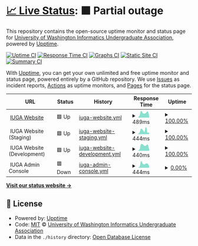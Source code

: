 # [📈 Live Status](https://status.iuga.info): <!--live status--> **🟧 Partial outage**

This repository contains the open-source uptime monitor and status page for [University of Washington Informatics Undergraduate Association](iuga.info), powered by [Upptime](https://github.com/upptime/upptime).

[![Uptime CI](https://github.com/UW-IUGA/status/workflows/Uptime%20CI/badge.svg)](https://github.com/UW-IUGA/status/actions?query=workflow%3A%22Uptime+CI%22)
[![Response Time CI](https://github.com/UW-IUGA/status/workflows/Response%20Time%20CI/badge.svg)](https://github.com/UW-IUGA/status/actions?query=workflow%3A%22Response+Time+CI%22)
[![Graphs CI](https://github.com/UW-IUGA/status/workflows/Graphs%20CI/badge.svg)](https://github.com/UW-IUGA/status/actions?query=workflow%3A%22Graphs+CI%22)
[![Static Site CI](https://github.com/UW-IUGA/status/workflows/Static%20Site%20CI/badge.svg)](https://github.com/UW-IUGA/status/actions?query=workflow%3A%22Static+Site+CI%22)
[![Summary CI](https://github.com/UW-IUGA/status/workflows/Summary%20CI/badge.svg)](https://github.com/UW-IUGA/status/actions?query=workflow%3A%22Summary+CI%22)

With [Upptime](https://upptime.js.org), you can get your own unlimited and free uptime monitor and status page, powered entirely by a GitHub repository. We use [Issues](https://github.com/UW-IUGA/status/issues) as incident reports, [Actions](https://github.com/UW-IUGA/status/actions) as uptime monitors, and [Pages](https://status.iuga.info) for the status page.

<!--start: status pages-->
<!-- This summary is generated by Upptime (https://github.com/upptime/upptime) -->
<!-- Do not edit this manually, your changes will be overwritten -->
<!-- prettier-ignore -->
| URL | Status | History | Response Time | Uptime |
| --- | ------ | ------- | ------------- | ------ |
| <img alt="" src="https://icons.duckduckgo.com/ip3/iuga.info.ico" height="13"> [IUGA Website](https://iuga.info) | 🟩 Up | [iuga-website.yml](https://github.com/UW-IUGA/iuga-status-app/commits/HEAD/history/iuga-website.yml) | <details><summary><img alt="Response time graph" src="./graphs/iuga-website/response-time-week.png" height="20"> 489ms</summary><br><a href="https://status.iuga.info/history/iuga-website"><img alt="Response time 961" src="https://img.shields.io/endpoint?url=https%3A%2F%2Fraw.githubusercontent.com%2FUW-IUGA%2Fiuga-status-app%2FHEAD%2Fapi%2Fiuga-website%2Fresponse-time.json"></a><br><a href="https://status.iuga.info/history/iuga-website"><img alt="24-hour response time 412" src="https://img.shields.io/endpoint?url=https%3A%2F%2Fraw.githubusercontent.com%2FUW-IUGA%2Fiuga-status-app%2FHEAD%2Fapi%2Fiuga-website%2Fresponse-time-day.json"></a><br><a href="https://status.iuga.info/history/iuga-website"><img alt="7-day response time 489" src="https://img.shields.io/endpoint?url=https%3A%2F%2Fraw.githubusercontent.com%2FUW-IUGA%2Fiuga-status-app%2FHEAD%2Fapi%2Fiuga-website%2Fresponse-time-week.json"></a><br><a href="https://status.iuga.info/history/iuga-website"><img alt="30-day response time 488" src="https://img.shields.io/endpoint?url=https%3A%2F%2Fraw.githubusercontent.com%2FUW-IUGA%2Fiuga-status-app%2FHEAD%2Fapi%2Fiuga-website%2Fresponse-time-month.json"></a><br><a href="https://status.iuga.info/history/iuga-website"><img alt="1-year response time 961" src="https://img.shields.io/endpoint?url=https%3A%2F%2Fraw.githubusercontent.com%2FUW-IUGA%2Fiuga-status-app%2FHEAD%2Fapi%2Fiuga-website%2Fresponse-time-year.json"></a></details> | <details><summary><a href="https://status.iuga.info/history/iuga-website">100.00%</a></summary><a href="https://status.iuga.info/history/iuga-website"><img alt="All-time uptime 99.98%" src="https://img.shields.io/endpoint?url=https%3A%2F%2Fraw.githubusercontent.com%2FUW-IUGA%2Fiuga-status-app%2FHEAD%2Fapi%2Fiuga-website%2Fuptime.json"></a><br><a href="https://status.iuga.info/history/iuga-website"><img alt="24-hour uptime 100.00%" src="https://img.shields.io/endpoint?url=https%3A%2F%2Fraw.githubusercontent.com%2FUW-IUGA%2Fiuga-status-app%2FHEAD%2Fapi%2Fiuga-website%2Fuptime-day.json"></a><br><a href="https://status.iuga.info/history/iuga-website"><img alt="7-day uptime 100.00%" src="https://img.shields.io/endpoint?url=https%3A%2F%2Fraw.githubusercontent.com%2FUW-IUGA%2Fiuga-status-app%2FHEAD%2Fapi%2Fiuga-website%2Fuptime-week.json"></a><br><a href="https://status.iuga.info/history/iuga-website"><img alt="30-day uptime 100.00%" src="https://img.shields.io/endpoint?url=https%3A%2F%2Fraw.githubusercontent.com%2FUW-IUGA%2Fiuga-status-app%2FHEAD%2Fapi%2Fiuga-website%2Fuptime-month.json"></a><br><a href="https://status.iuga.info/history/iuga-website"><img alt="1-year uptime 99.98%" src="https://img.shields.io/endpoint?url=https%3A%2F%2Fraw.githubusercontent.com%2FUW-IUGA%2Fiuga-status-app%2FHEAD%2Fapi%2Fiuga-website%2Fuptime-year.json"></a></details>
| <img alt="" src="https://icons.duckduckgo.com/ip3/null.ico" height="13"> IUGA Website (Staging) | 🟩 Up | [iuga-website-staging.yml](https://github.com/UW-IUGA/iuga-status-app/commits/HEAD/history/iuga-website-staging.yml) | <details><summary><img alt="Response time graph" src="./graphs/iuga-website-staging/response-time-week.png" height="20"> 444ms</summary><br><a href="https://status.iuga.info/history/iuga-website-staging"><img alt="Response time 474" src="https://img.shields.io/endpoint?url=https%3A%2F%2Fraw.githubusercontent.com%2FUW-IUGA%2Fiuga-status-app%2FHEAD%2Fapi%2Fiuga-website-staging%2Fresponse-time.json"></a><br><a href="https://status.iuga.info/history/iuga-website-staging"><img alt="24-hour response time 418" src="https://img.shields.io/endpoint?url=https%3A%2F%2Fraw.githubusercontent.com%2FUW-IUGA%2Fiuga-status-app%2FHEAD%2Fapi%2Fiuga-website-staging%2Fresponse-time-day.json"></a><br><a href="https://status.iuga.info/history/iuga-website-staging"><img alt="7-day response time 444" src="https://img.shields.io/endpoint?url=https%3A%2F%2Fraw.githubusercontent.com%2FUW-IUGA%2Fiuga-status-app%2FHEAD%2Fapi%2Fiuga-website-staging%2Fresponse-time-week.json"></a><br><a href="https://status.iuga.info/history/iuga-website-staging"><img alt="30-day response time 487" src="https://img.shields.io/endpoint?url=https%3A%2F%2Fraw.githubusercontent.com%2FUW-IUGA%2Fiuga-status-app%2FHEAD%2Fapi%2Fiuga-website-staging%2Fresponse-time-month.json"></a><br><a href="https://status.iuga.info/history/iuga-website-staging"><img alt="1-year response time 474" src="https://img.shields.io/endpoint?url=https%3A%2F%2Fraw.githubusercontent.com%2FUW-IUGA%2Fiuga-status-app%2FHEAD%2Fapi%2Fiuga-website-staging%2Fresponse-time-year.json"></a></details> | <details><summary><a href="https://status.iuga.info/history/iuga-website-staging">100.00%</a></summary><a href="https://status.iuga.info/history/iuga-website-staging"><img alt="All-time uptime 100.00%" src="https://img.shields.io/endpoint?url=https%3A%2F%2Fraw.githubusercontent.com%2FUW-IUGA%2Fiuga-status-app%2FHEAD%2Fapi%2Fiuga-website-staging%2Fuptime.json"></a><br><a href="https://status.iuga.info/history/iuga-website-staging"><img alt="24-hour uptime 100.00%" src="https://img.shields.io/endpoint?url=https%3A%2F%2Fraw.githubusercontent.com%2FUW-IUGA%2Fiuga-status-app%2FHEAD%2Fapi%2Fiuga-website-staging%2Fuptime-day.json"></a><br><a href="https://status.iuga.info/history/iuga-website-staging"><img alt="7-day uptime 100.00%" src="https://img.shields.io/endpoint?url=https%3A%2F%2Fraw.githubusercontent.com%2FUW-IUGA%2Fiuga-status-app%2FHEAD%2Fapi%2Fiuga-website-staging%2Fuptime-week.json"></a><br><a href="https://status.iuga.info/history/iuga-website-staging"><img alt="30-day uptime 100.00%" src="https://img.shields.io/endpoint?url=https%3A%2F%2Fraw.githubusercontent.com%2FUW-IUGA%2Fiuga-status-app%2FHEAD%2Fapi%2Fiuga-website-staging%2Fuptime-month.json"></a><br><a href="https://status.iuga.info/history/iuga-website-staging"><img alt="1-year uptime 100.00%" src="https://img.shields.io/endpoint?url=https%3A%2F%2Fraw.githubusercontent.com%2FUW-IUGA%2Fiuga-status-app%2FHEAD%2Fapi%2Fiuga-website-staging%2Fuptime-year.json"></a></details>
| <img alt="" src="https://icons.duckduckgo.com/ip3/null.ico" height="13"> IUGA Website (Development) | 🟩 Up | [iuga-website-development.yml](https://github.com/UW-IUGA/iuga-status-app/commits/HEAD/history/iuga-website-development.yml) | <details><summary><img alt="Response time graph" src="./graphs/iuga-website-development/response-time-week.png" height="20"> 440ms</summary><br><a href="https://status.iuga.info/history/iuga-website-development"><img alt="Response time 522" src="https://img.shields.io/endpoint?url=https%3A%2F%2Fraw.githubusercontent.com%2FUW-IUGA%2Fiuga-status-app%2FHEAD%2Fapi%2Fiuga-website-development%2Fresponse-time.json"></a><br><a href="https://status.iuga.info/history/iuga-website-development"><img alt="24-hour response time 575" src="https://img.shields.io/endpoint?url=https%3A%2F%2Fraw.githubusercontent.com%2FUW-IUGA%2Fiuga-status-app%2FHEAD%2Fapi%2Fiuga-website-development%2Fresponse-time-day.json"></a><br><a href="https://status.iuga.info/history/iuga-website-development"><img alt="7-day response time 440" src="https://img.shields.io/endpoint?url=https%3A%2F%2Fraw.githubusercontent.com%2FUW-IUGA%2Fiuga-status-app%2FHEAD%2Fapi%2Fiuga-website-development%2Fresponse-time-week.json"></a><br><a href="https://status.iuga.info/history/iuga-website-development"><img alt="30-day response time 485" src="https://img.shields.io/endpoint?url=https%3A%2F%2Fraw.githubusercontent.com%2FUW-IUGA%2Fiuga-status-app%2FHEAD%2Fapi%2Fiuga-website-development%2Fresponse-time-month.json"></a><br><a href="https://status.iuga.info/history/iuga-website-development"><img alt="1-year response time 522" src="https://img.shields.io/endpoint?url=https%3A%2F%2Fraw.githubusercontent.com%2FUW-IUGA%2Fiuga-status-app%2FHEAD%2Fapi%2Fiuga-website-development%2Fresponse-time-year.json"></a></details> | <details><summary><a href="https://status.iuga.info/history/iuga-website-development">100.00%</a></summary><a href="https://status.iuga.info/history/iuga-website-development"><img alt="All-time uptime 100.00%" src="https://img.shields.io/endpoint?url=https%3A%2F%2Fraw.githubusercontent.com%2FUW-IUGA%2Fiuga-status-app%2FHEAD%2Fapi%2Fiuga-website-development%2Fuptime.json"></a><br><a href="https://status.iuga.info/history/iuga-website-development"><img alt="24-hour uptime 100.00%" src="https://img.shields.io/endpoint?url=https%3A%2F%2Fraw.githubusercontent.com%2FUW-IUGA%2Fiuga-status-app%2FHEAD%2Fapi%2Fiuga-website-development%2Fuptime-day.json"></a><br><a href="https://status.iuga.info/history/iuga-website-development"><img alt="7-day uptime 100.00%" src="https://img.shields.io/endpoint?url=https%3A%2F%2Fraw.githubusercontent.com%2FUW-IUGA%2Fiuga-status-app%2FHEAD%2Fapi%2Fiuga-website-development%2Fuptime-week.json"></a><br><a href="https://status.iuga.info/history/iuga-website-development"><img alt="30-day uptime 100.00%" src="https://img.shields.io/endpoint?url=https%3A%2F%2Fraw.githubusercontent.com%2FUW-IUGA%2Fiuga-status-app%2FHEAD%2Fapi%2Fiuga-website-development%2Fuptime-month.json"></a><br><a href="https://status.iuga.info/history/iuga-website-development"><img alt="1-year uptime 100.00%" src="https://img.shields.io/endpoint?url=https%3A%2F%2Fraw.githubusercontent.com%2FUW-IUGA%2Fiuga-status-app%2FHEAD%2Fapi%2Fiuga-website-development%2Fuptime-year.json"></a></details>
| <img alt="" src="https://icons.duckduckgo.com/ip3/null.ico" height="13"> IUGA Admin Console | 🟥 Down | [iuga-admin-console.yml](https://github.com/UW-IUGA/iuga-status-app/commits/HEAD/history/iuga-admin-console.yml) | <details><summary><img alt="Response time graph" src="./graphs/iuga-admin-console/response-time-week.png" height="20"> 444ms</summary><br><a href="https://status.iuga.info/history/iuga-admin-console"><img alt="Response time 408" src="https://img.shields.io/endpoint?url=https%3A%2F%2Fraw.githubusercontent.com%2FUW-IUGA%2Fiuga-status-app%2FHEAD%2Fapi%2Fiuga-admin-console%2Fresponse-time.json"></a><br><a href="https://status.iuga.info/history/iuga-admin-console"><img alt="24-hour response time 224" src="https://img.shields.io/endpoint?url=https%3A%2F%2Fraw.githubusercontent.com%2FUW-IUGA%2Fiuga-status-app%2FHEAD%2Fapi%2Fiuga-admin-console%2Fresponse-time-day.json"></a><br><a href="https://status.iuga.info/history/iuga-admin-console"><img alt="7-day response time 444" src="https://img.shields.io/endpoint?url=https%3A%2F%2Fraw.githubusercontent.com%2FUW-IUGA%2Fiuga-status-app%2FHEAD%2Fapi%2Fiuga-admin-console%2Fresponse-time-week.json"></a><br><a href="https://status.iuga.info/history/iuga-admin-console"><img alt="30-day response time 420" src="https://img.shields.io/endpoint?url=https%3A%2F%2Fraw.githubusercontent.com%2FUW-IUGA%2Fiuga-status-app%2FHEAD%2Fapi%2Fiuga-admin-console%2Fresponse-time-month.json"></a><br><a href="https://status.iuga.info/history/iuga-admin-console"><img alt="1-year response time 408" src="https://img.shields.io/endpoint?url=https%3A%2F%2Fraw.githubusercontent.com%2FUW-IUGA%2Fiuga-status-app%2FHEAD%2Fapi%2Fiuga-admin-console%2Fresponse-time-year.json"></a></details> | <details><summary><a href="https://status.iuga.info/history/iuga-admin-console">0.00%</a></summary><a href="https://status.iuga.info/history/iuga-admin-console"><img alt="All-time uptime 50.42%" src="https://img.shields.io/endpoint?url=https%3A%2F%2Fraw.githubusercontent.com%2FUW-IUGA%2Fiuga-status-app%2FHEAD%2Fapi%2Fiuga-admin-console%2Fuptime.json"></a><br><a href="https://status.iuga.info/history/iuga-admin-console"><img alt="24-hour uptime 0.00%" src="https://img.shields.io/endpoint?url=https%3A%2F%2Fraw.githubusercontent.com%2FUW-IUGA%2Fiuga-status-app%2FHEAD%2Fapi%2Fiuga-admin-console%2Fuptime-day.json"></a><br><a href="https://status.iuga.info/history/iuga-admin-console"><img alt="7-day uptime 0.00%" src="https://img.shields.io/endpoint?url=https%3A%2F%2Fraw.githubusercontent.com%2FUW-IUGA%2Fiuga-status-app%2FHEAD%2Fapi%2Fiuga-admin-console%2Fuptime-week.json"></a><br><a href="https://status.iuga.info/history/iuga-admin-console"><img alt="30-day uptime 1.38%" src="https://img.shields.io/endpoint?url=https%3A%2F%2Fraw.githubusercontent.com%2FUW-IUGA%2Fiuga-status-app%2FHEAD%2Fapi%2Fiuga-admin-console%2Fuptime-month.json"></a><br><a href="https://status.iuga.info/history/iuga-admin-console"><img alt="1-year uptime 50.42%" src="https://img.shields.io/endpoint?url=https%3A%2F%2Fraw.githubusercontent.com%2FUW-IUGA%2Fiuga-status-app%2FHEAD%2Fapi%2Fiuga-admin-console%2Fuptime-year.json"></a></details>

<!--end: status pages-->

[**Visit our status website →**](https://status.iuga.info)

## 📄 License

- Powered by: [Upptime](https://github.com/upptime/upptime)
- Code: [MIT](./LICENSE) © [University of Washington Informatics Undergraduate Association](iuga.info)
- Data in the `./history` directory: [Open Database License](https://opendatacommons.org/licenses/odbl/1-0/)
